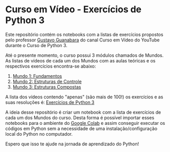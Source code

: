 # Curso em Vídeo - Exercícios de Python 3

Este repositório contém os notebooks com a listas de exercícios propostos pelo professor [Gustavo Guanabara](https://github.com/gustavoguanabara) do canal Curso em Vídeo do YouTube durante o Curso de Python 3.

Até o presente momento, o curso possui 3 módulos chamados de Mundos. As listas de vídeos de cada um dos Mundos com as aulas teóricas e os respectivos exercícios encontra-se abaixo:

1. [Mundo 1: Fundamentos](https://www.youtube.com/playlist?list=PLHz_AreHm4dlKP6QQCekuIPky1CiwmdI6)
2. [Mundo 2: Estruturas de Controle](https://www.youtube.com/playlist?list=PLHz_AreHm4dk_nZHmxxf_J0WRAqy5Czye)
3. [Mundo 3: Estruturas Compostas](https://www.youtube.com/playlist?list=PLHz_AreHm4dksnH2jVTIVNviIMBVYyFnH)

A lista dos vídeos contendo "apenas" (são mais de 100!) os exercícios e as suas resoluções é: [Exercícios de Python 3](https://www.youtube.com/playlist?list=PLHz_AreHm4dm6wYOIW20Nyg12TAjmMGT-)

A ideia desse repositório é criar um notebook com a lista de exercícios de cada um dos Mundos do curso. Desta forma é possível importar esses notebooks para o ambiente do [Google Colab](https://colab.research.google.com/) e assim conseguir executar os códigos em Python sem a necessidade de uma instalação/configuração local do Python no computador.

Espero que isso te ajude na jornada de aprendizado do Python!
